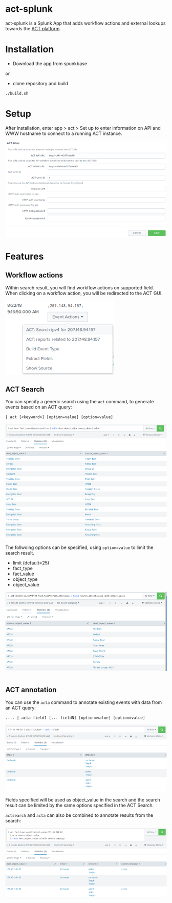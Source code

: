 # act-splunk

act-splunk is a Splunk App that adds workflow actions and external lookups towards the [ACT platform](https://github.com/mnemonic-no/act-platform).

# Installation

* Download the app from spunkbase

or

* clone repository and build

```
./build.sh
```

# Setup

After installation, enter app > act > Set up to enter information on API and WWW hostname to connect to a running ACT instance.

![Setup](screenshots/setup.png "Setup")

# Features

## Workflow actions

Within search result, you will find workflow actions on supported field. When clicking on a workflow action, you will be redirected to the ACT GUI.

![Workflow Actions](screenshots/workflow_action.png "Workflow actions")

## ACT Search

You can specify a generic search using the `act` command, to generate events based on an ACT query:

```
| act [<keyword>] [option=value] [option=value]
```

![Keyword search](screenshots/actsearch-keyword.png "Keyword search")

The follwoing options can be specified, using `option=value` to limit the search result.

* limit (default=25)
* fact_type
* fact_value
* object_type
* object_value

![Search options](screenshots/actsearch-options.png "Search options")


```
```

## ACT annotation

You can use the `acta` command to annotate existing events with data from an ACT query:

```
.... | acta field1 [... fieldN] [option=value] [option=value]
```

![ACT annotation](screenshots/actadd.png "ACT annotation")

Fields specified will be used as object_value in the search and the search result can be limited by the same options specified in the ACT Search.

`actsearch` and `acta` can also be combined to annotate results from the search:

![Nested search](screenshots/actsearch-nested.png "Nested search")
